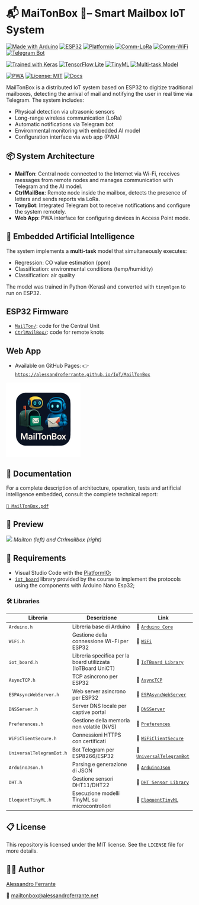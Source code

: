 # 📬 MaiTonBox 🔔– Smart Mailbox IoT System
[![Made with Arduino](https://img.shields.io/badge/Made%20with-Arduino-blue.svg)](https://www.arduino.cc/)
[![ESP32](https://img.shields.io/badge/Board-ESP32-green.svg)](https://www.espressif.com/en/products/socs/esp32)
[![Platformio](https://badges.registry.platformio.org/packages/ESP32Async/library/AsyncTCP.svg)](https://platformio.org/)
[![Comm-LoRa](https://img.shields.io/badge/Comm-LoRa-orange.svg)](https://lora-alliance.org/)
[![Comm-WiFi](https://img.shields.io/badge/Comm-WiFi-lightblue.svg)](https://lora-alliance.org/)
[![Telegram Bot](https://img.shields.io/badge/Notify-Telegram-blue)](https://core.telegram.org/bots)

[![Trained with Keras](https://img.shields.io/badge/Framework-Keras-red)](https://keras.io/)
[![TensorFlow Lite](https://img.shields.io/badge/AI-TensorFlow%20Lite-lightgrey.svg)](https://www.tensorflow.org/lite)
[![TinyML](https://img.shields.io/badge/Embedded%20AI-TinyML-blueviolet)](https://www.tinyml.org/)
[![Multi-task Model](https://img.shields.io/badge/Model-Multi--Task-yellowgreen)]()

[![PWA](https://img.shields.io/badge/UI-PWA-darkgreen)](https://web.dev/progressive-web-apps/)
[![License: MIT](https://img.shields.io/badge/License-MIT-yellow.svg)](https://opensource.org/licenses/MIT)
[![Docs](https://img.shields.io/badge/📘_Documentation-MailTonBox-blue)](./MailTonBox.pdf)

MailTonBox is a distributed IoT system based on ESP32 to digitize traditional mailboxes, detecting the arrival of mail and notifying the user in real time via Telegram. The system includes:

- Physical detection via ultrasonic sensors
- Long-range wireless communication (LoRa)
- Automatic notifications via Telegram bot
- Environmental monitoring with embedded AI model
- Configuration interface via web app (PWA)

## 📦 System Architecture

- **MailTon**: Central node connected to the Internet via Wi-Fi, receives messages from remote nodes and manages communication with Telegram and the AI ​​model.
- **CtrlMailBox**: Remote node inside the mailbox, detects the presence of letters and sends reports via LoRa.
- **TonyBot**: Integrated Telegram bot to receive notifications and configure the system remotely.
- **Web App**: PWA interface for configuring devices in Access Point mode.

## 🧠 Embedded Artificial Intelligence

The system implements a **multi-task** model that simultaneously executes:

- Regression: CO value estimation (ppm)
- Classification: environmental conditions (temp/humidity)
- Classification: air quality

The model was trained in Python (Keras) and converted with `tinymlgen` to run on ESP32.

## ESP32 Firmware
- [`MailTon/`](https://github.com/AlessandroFerrante/IoT/tree/main/MailTonBox/MailTon): code for the Central Unit
- [`CtrlMailBox/`](https://github.com/AlessandroFerrante/IoT/tree/main/MailTonBox/CtrlMailBox): code for remote knots

## Web App
- Available on GitHub Pages: 
  👉 [`https://alessandroferrante.github.io/IoT/MailTonBox`](https://alessandroferrante.github.io/IoT/MailTonBox)

<a href="https://alessandroferrante.github.io/IoT/MailTonBox"><img src="assets/images/icon.png" alt="MailTonBox setup" width="200"/></a>

## 📘 Documentation

For a complete description of architecture, operation, tests and artificial intelligence embedded, consult the complete technical report:

[`📖 MailTonBox.pdf`](/assets/MailTonBox.pdf)

## 📸 Preview
![](/assets/images/imgMTCMBX.jpg)
*Mailton (left) and Ctrlmailbox (right)*

## 🧰 Requirements

- Visual Studio Code with the [PlatformIO](https://platformio.org/);
- [`iot_board`](https://github.com/UniCT-Internet-of-Things/IoTBoard-Library) library provided by the course to implement the protocols using the components with Arduino Nano Esp32;

### 🛠 Libraries 

| Libreria| Descrizione| Link |
|--------------|--------------|------|
| `Arduino.h`                 | Libreria base di Arduino                                                                    | 🔗 [`Arduino Core`](https://www.arduino.cc/en/reference) |
| `WiFi.h`                    | Gestione della connessione Wi-Fi per ESP32                                                  | 🔗 [`WiFi`](https://github.com/espressif/arduino-esp32/tree/3bfa3e0a56c80305eec90f10e8318af8d8091bab/libraries/WiFi) |
| `iot_board.h`               | Libreria specifica per la board utilizzata (IoTBoard UniCT)                                 | 🔗 [`IoTBoard Library`](https://github.com/UniCT-Internet-of-Things/IoTBoard-Library) |
| `AsyncTCP.h`                | TCP asincrono per ESP32                                                                     | 🔗 [`AsyncTCP`](https://github.com/ESP32Async/AsyncTCP/releases) |
| `ESPAsyncWebServer.h`       | Web server asincrono per ESP32                                                              | 🔗 [`ESPAsyncWebServer`](https://github.com/ESP32Async/ESPAsyncWebServer) |
| `DNSServer.h`               | Server DNS locale per captive portal                                                        | 🔗 [`DNSServer`](https://github.com/espressif/arduino-esp32/tree/3bfa3e0a56c80305eec90f10e8318af8d8091bab/libraries/DNSServer) |
| `Preferences.h`             | Gestione della memoria non volatile (NVS)                                                   | 🔗 [`Preferences`](https://github.com/espressif/arduino-esp32/tree/3bfa3e0a56c80305eec90f10e8318af8d8091bab/libraries/Preferences) |
| `WiFiClientSecure.h`        | Connessioni HTTPS con certificati                                                           | 🔗 [`WiFiClientSecure`](https://github.com/espressif/arduino-esp32/tree/3bfa3e0a56c80305eec90f10e8318af8d8091bab/libraries/NetworkClientSecure) |
| `UniversalTelegramBot.h`    | Bot Telegram per ESP8266/ESP32                                                              | 🔗 [`UniversalTelegramBot`](https://github.com/witnessmenow/Universal-Arduino-Telegram-Bot) |
| `ArduinoJson.h`             | Parsing e generazione di JSON                                                               | 🔗 [`ArduinoJson`](https://registry.platformio.org/libraries/bblanchon/ArduinoJson) |
| `DHT.h`                     | Gestione sensori DHT11/DHT22                                                                | 🔗 [`DHT Sensor Library`](https://github.com/adafruit/Adafruit_Sensor) |
| `EloquentTinyML.h`          | Esecuzione modelli TinyML su microcontrollori                                               | 🔗 [`EloquentTinyML`](https://github.com/eloquentarduino/EloquentTinyML) |

## 📋 License

This repository is licensed under the MIT license. See the `LICENSE` file for more details.


## 👨‍💻 Author

[Alessandro Ferrante](https://alessandroferrante.net)

📧 mailtonbox@alessandroferrante.net